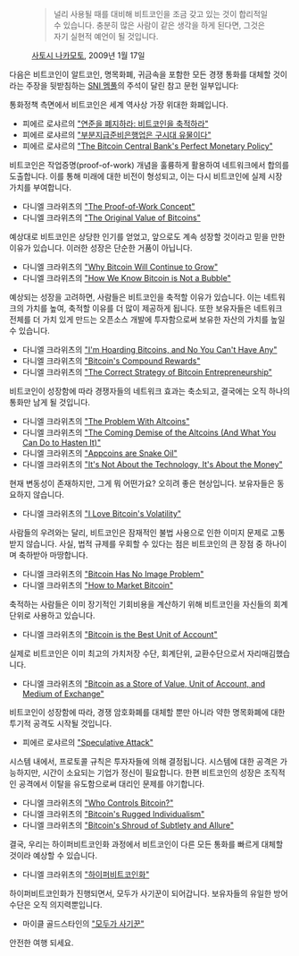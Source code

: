<figure>
  <blockquote>
    <p>널리 사용될 때를 대비해 비트코인을 조금 갖고 있는 것이 합리적일 수 있습니다. 충분히 많은 사람이 같은 생각을 하게 된다면, 그것은 자기 실현적 예언이 될 것입니다.</p>
  </blockquote>
  <figcaption><a href="/satoshi/emails/cryptography/17/">사토시 나카모토</a>, 2009년 1월 17일</figcaption>
</figure>

다음은 비트코인이 알트코인, 명목화폐, 귀금속을 포함한 모든 경쟁 통화를 대체할 것이라는 주장을 뒷받침하는 [SNI 멤풀](/mempool/)의 주석이 달린 참고 문헌 일부입니다:

통화정책 측면에서 비트코인은 세계 역사상 가장 위대한 화폐입니다.

- 피에르 로샤르의 ["연준을 폐지하라: 비트코인을 축적하라"](/mempool/end-the-fed-hoard-bitcoins)
- 피에르 로샤르의 ["부분지급준비은행업은 구시대 유물이다"](/mempool/fractional-reserve-banking-is-obsolete)
- 피에르 로샤르의 ["The Bitcoin Central Bank's Perfect Monetary Policy"](/mempool/the-bitcoin-central-banks-perfect-monetary-policy)

비트코인은 작업증명(proof-of-work) 개념을 훌륭하게 활용하여 네트워크에서 합의를 도출합니다. 이를 통해 미래에 대한 비전이 형성되고, 이는 다시 비트코인에 실제 시장 가치를 부여합니다.

- 다니엘 크라위츠의 ["The Proof-of-Work Concept"](/mempool/the-proof-of-work-concept)
- 다니엘 크라위츠의 ["The Original Value of Bitcoins"](/mempool/the-original-value-of-bitcoins)

예상대로 비트코인은 상당한 인기를 얻었고, 앞으로도 계속 성장할 것이라고 믿을 만한 이유가 있습니다. 이러한 성장은 단순한 거품이 아닙니다.

- 다니엘 크라위츠의 ["Why Bitcoin Will Continue to Grow"](/mempool/why-bitcoin-will-continue-to-grow)
- 다니엘 크라위츠의 ["How We Know Bitcoin is Not a Bubble"](/mempool/how-we-know-bitcoin-is-not-a-bubble)

예상되는 성장을 고려하면, 사람들은 비트코인을 축적할 이유가 있습니다. 이는 네트워크의 가치를 높여, 축적할 이유를 더 많이 제공하게 됩니다. 또한 보유자들은 네트워크 전체를 더 가치 있게 만드는 오픈소스 개발에 투자함으로써 보유한 자산의 가치를 높일 수 있습니다.

- 다니엘 크라위츠의  ["I'm Hoarding Bitcoins, and No You Can't Have Any"](/mempool/im-hoarding-bitcoins-and-no-you-cant-have-any)
- 다니엘 크라위츠의 ["Bitcoin's Compound Rewards"](/mempool/bitcoins-compound-rewards)
- 다니엘 크라위츠의 ["The Correct Strategy of Bitcoin Entrepreneurship"](/mempool/the-correct-strategy-of-bitcoin-entrepreneurship)

비트코인이 성장함에 따라 경쟁자들의 네트워크 효과는 축소되고, 결국에는 오직 하나의 통화만 남게 될 것입니다.

- 다니엘 크라위츠의 ["The Problem With Altcoins"](/mempool/the-problem-with-altcoins)
- 다니엘 크라위츠의 ["The Coming Demise of the Altcoins (And What You Can Do to Hasten It)"](/mempool/the-coming-demise-of-altcoins)
- 다니엘 크라위츠의 ["Appcoins are Snake Oil"](/mempool/appcoins-are-snake-oil)
- 다니엘 크라위츠의 ["It's Not About the Technology, It's About the Money"](/mempool/its-not-about-the-technology-its-about-the-money)

현재 변동성이 존재하지만, 그게 뭐 어떤가요? 오히려 좋은 현상입니다. 보유자들은 동요하지 않습니다.

- 다니엘 크라위츠의 ["I Love Bitcoin's Volatility"](/mempool/i-love-bitcoins-volatility)

사람들의 우려와는 달리, 비트코인은 잠재적인 불법 사용으로 인한 이미지 문제로 고통받지 않습니다. 사실, 법적 규제를 우회할 수 있다는 점은 비트코인의 큰 장점 중 하나이며 축하받아 마땅합니다.

- 다니엘 크라위츠의 ["Bitcoin Has No Image Problem"](/mempool/bitcoin-has-no-image-problem)
- 다니엘 크라위츠의 ["How to Market Bitcoin"](/mempool/how-to-market-bitcoin)

축적하는 사람들은 이미 장기적인 기회비용을 계산하기 위해 비트코인을 자신들의 회계단위로 사용하고 있습니다.

- 다니엘 크라위츠의 ["Bitcoin is the Best Unit of Account"](/mempool/bitcoin-is-the-best-unit-of-account)

실제로 비트코인은 이미 최고의 가치저장 수단, 회계단위, 교환수단으로서 자리매김했습니다.

- 다니엘 크라위츠의 ["Bitcoin as a Store of Value, Unit of Account, and Medium of Exchange"](/mempool/bitcoin-as-a-store-of-value-unit-of-account-and-medium-of-exchange)

비트코인이 성장함에 따라, 경쟁 암호화폐를 대체할 뿐만 아니라 약한 명목화폐에 대한 투기적 공격도 시작될 것입니다.

- 피에르 로샤르의 ["Speculative Attack"](/mempool/speculative-attack)

시스템 내에서, 프로토콜 규칙은 투자자들에 의해 결정됩니다. 시스템에 대한 공격은 가능하지만, 시간이 소요되는 기업가 정신이 필요합니다. 한편 비트코인의 성장은 조직적인 공격에서 이탈을 유도함으로써 대리인 문제를 야기합니다.

- 다니엘 크라위츠의 ["Who Controls Bitcoin?"](/mempool/who-controls-bitcoin)
- 다니엘 크라위츠의 ["Bitcoin's Rugged Individualism"](/mempool/bitcoins-rugged-individualism)
- 다니엘 크라위츠의 ["Bitcoin's Shroud of Subtlety and Allure"](/mempool/bitcoins-shroud-of-subtlety-and-allure)

결국, 우리는 하이퍼비트코인화 과정에서 비트코인이 다른 모든 통화를 빠르게 대체할 것이라 예상할 수 있습니다.

- 다니엘 크라위츠의 ["하이퍼비트코인화"](/mempool/hyperbitcoinization)

하이퍼비트코인화가 진행되면서, 모두가 사기꾼이 되어갑니다. 보유자들의 유일한 방어 수단은 오직 의지력뿐입니다.

- 마이클 골드스타인의 ["모두가 사기꾼"](/mempool/everyones-a-scammer)

안전한 여행 되세요.
